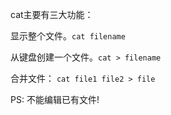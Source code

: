 cat主要有三大功能：

显示整个文件。`cat filename`

从键盘创建一个文件。`cat > filename`

合并文件： `cat file1 file2 > file`

PS: 不能编辑已有文件!